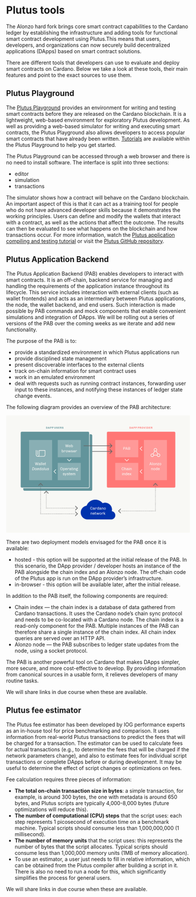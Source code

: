 # Plutus tools

The Alonzo hard fork brings core smart contract capabilities to the Cardano ledger by establishing the infrastructure and adding tools for functional smart contract development using Plutus.This means that users, developers, and organizations can now securely build decentralized applications (DApps) based on smart contract solutions. 

There are different tools that developers can use to evaluate and deploy smart contracts on Cardano. Below we take a look at these tools, their main features and point to the exact sources to use them. 

## Plutus Playground ## 
The [Plutus Playground](https://playground.plutus.iohkdev.io/) provides an environment for writing and testing smart contracts before they are released on the Cardano blockchain. It is a lightweight, web-based environment for exploratory Plutus development. As well as providing a web-based simulator for writing and executing smart contracts, the Plutus Playground also allows developers to access popular smart contracts that have already been written. [Tutorials](https://playground.plutus.iohkdev.io/tutorial/tutorials/index.html) are available within the Plutus Playground to help you get started.

The Plutus Playground can be accessed through a web browser and there is no need to install software. The interface is split into three sections:

- editor
- simulation
- transactions

The simulator shows how a contract will behave on the Cardano blockchain. An important aspect of this is that it can act as a training tool for people who do not have advanced developer skills because it demonstrates the working principles. Users can define and modify the wallets that interact with a contract, as well as the actions that affect the outcome. The results can then be evaluated to see what happens on the blockchain and how transactions occur. For more information, watch the [Plutus application compiling and testing tutorial](https://www.youtube.com/watch?v=DhRS-JvoCw8) or visit the [Plutus GitHub repository](https://github.com/input-output-hk/plutus).

## Plutus Application Backend ##
The Plutus Application Backend (PAB) enables developers to interact with smart contracts. It is an off-chain, backend service for managing and handling the requirements of the application instance throughout its lifecycle. This service includes interaction with external clients (such as wallet frontends) and acts as an intermediary between Plutus applications, the node, the wallet backend, and end users. Such interaction is made possible by PAB commands and mock components that enable convenient simulations and integration of DApps. We will be rolling out a series of versions of the PAB over the coming weeks as we iterate and add new functionality.

The purpose of the PAB is to:
- provide a standardized environment in which Plutus applications run
- provide disciplined state management
- present discoverable interfaces to the external clients
- track on-chain information for smart contract uses
- work in an emulated environment
- deal with requests such as running contract instances, forwarding user input to these instances, and notifying these instances of ledger state change events.

The following diagram provides an overview of the PAB architecture:

![pab_schematic](pab_schematic.png)

There are two deployment models envisaged for the PAB once it is available:
- hosted - this option will be supported at the initial release of the PAB. In this scenario, the DApp provider / developer hosts an instance of the PAB alongside the chain index and an Alonzo node. The off-chain code of the Plutus app is run on the DApp provider’s infrastructure.
- in-browser - this option will be available later, after the initial release. 

In addition to the PAB itself, the following components are required:
- Chain index — the chain index is a database of data gathered from Cardano transactions. It uses the Cardano node’s chain sync protocol and needs to be co-located with a Cardano node. The chain index is a read-only component for the PAB. Multiple instances of the PAB can therefore share a single instance of the chain index. All chain index queries are served over an HTTP API.
- Alonzo node — the PAB subscribes to ledger state updates from the node, using a socket protocol.

The PAB is another powerful tool on Cardano that makes DApps simpler, more secure, and more cost-effective to develop. By providing information from canonical sources in a usable form, it relieves developers of many routine tasks.

We will share links in due course when these are available.

## Plutus fee estimator ##
The Plutus fee estimator has been developed by IOG performance experts as an in-house tool for price benchmarking and comparison. It uses information from real-world Plutus transactions to predict the fees that will be charged for a transaction. The estimator can be used to calculate fees for actual transactions (e.g., to determine the fees that will be charged if the network parameters change), and also to estimate fees for individual script transactions or complete DApps before or during development. It may be useful to determine the effect of script changes or optimizations on fees.

Fee calculation requires three pieces of information:
- **The total on-chain transaction size in bytes**: a simple transaction, for example, is around 300 bytes, the one with metadata is around 650 bytes, and Plutus scripts are typically 4,000-8,000 bytes (future optimizations will reduce this).
- **The number of computational (CPU) steps** that the script uses: each step represents 1 picosecond of execution time on a benchmark machine. Typical scripts should consume less than 1,000,000,000 (1 millisecond).
- **The number of memory units** that the script uses: this represents the number of bytes that the script allocates. Typical scripts should consume less than 1,000,000 memory units (1MB of memory allocation).
- To use an estimator, a user just needs to fill in relative information, which can be obtained from the Plutus compiler after building a script in it. There is also no need to run a node for this, which significantly simplifies the process for general users. 

We will share links in due course when these are available.

